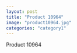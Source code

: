 ```yaml
---
layout: post
title: "Product 10964"
image: "product10964.jpg"
categories: "category1"
---
```

Product 10964
